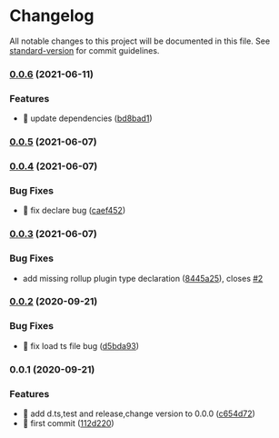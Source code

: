 # Changelog

All notable changes to this project will be documented in this file. See [standard-version](https://github.com/conventional-changelog/standard-version) for commit guidelines.

### [0.0.6](https://github.com/xxholly32/rollup-plugin-vue-jsx/compare/v0.0.5...v0.0.6) (2021-06-11)


### Features

* 🎸 update dependencies ([bd8bad1](https://github.com/xxholly32/rollup-plugin-vue-jsx/commit/bd8bad1748c913188a1ee65f1fcc9f6eb84d7bf0))

### [0.0.5](https://github.com/xxholly32/rollup-plugin-vue-jsx/compare/v0.0.4...v0.0.5) (2021-06-07)

### [0.0.4](https://github.com/xxholly32/rollup-plugin-vue-jsx/compare/v0.0.3...v0.0.4) (2021-06-07)


### Bug Fixes

* 🐛 fix declare bug ([caef452](https://github.com/xxholly32/rollup-plugin-vue-jsx/commit/caef45238d139649350d921f0b5ab6f2d4e751c7))

### [0.0.3](https://github.com/xxholly32/rollup-plugin-vue-jsx/compare/v0.0.2...v0.0.3) (2021-06-07)


### Bug Fixes

* add missing rollup plugin type declaration ([8445a25](https://github.com/xxholly32/rollup-plugin-vue-jsx/commit/8445a25be6bba4b22de294e1117a30106ee69490)), closes [#2](https://github.com/xxholly32/rollup-plugin-vue-jsx/issues/2)

### [0.0.2](https://github.com/xxholly32/rollup-plugin-vue-jsx/compare/v0.0.1...v0.0.2) (2020-09-21)


### Bug Fixes

* 🐛 fix load ts file bug ([d5bda93](https://github.com/xxholly32/rollup-plugin-vue-jsx/commit/d5bda930504d1f3613a365d4e746e56070c5e927))

### 0.0.1 (2020-09-21)


### Features

* 🎸 add d.ts,test and release,change version to 0.0.0 ([c654d72](https://github.com/xxholly32/rollup-plugin-vue-jsx/commit/c654d72a5372ab168d91075f36f1f123e85cd2bd))
* 🎸 first commit ([112d220](https://github.com/xxholly32/rollup-plugin-vue-jsx/commit/112d2209f75fe04b7f30e12c35d5e3b12a39bbd4))
